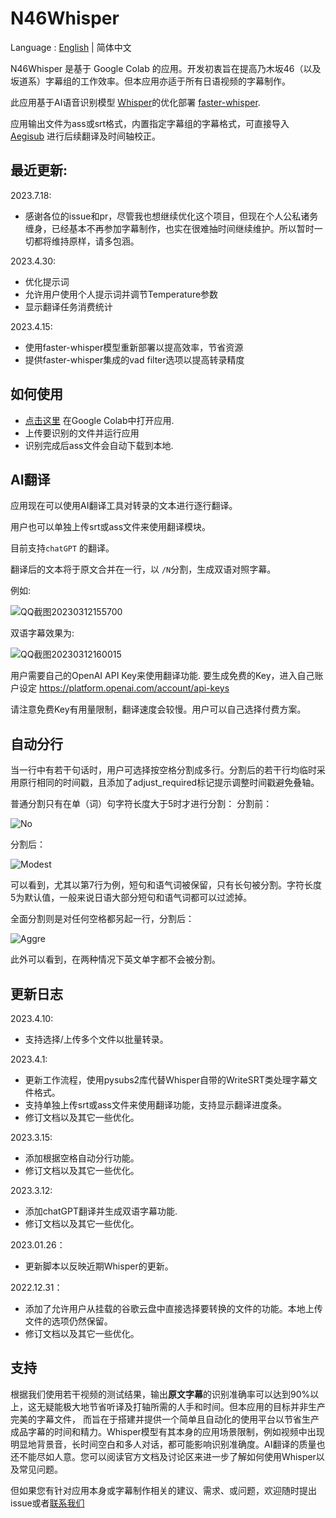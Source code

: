 # N46Whisper

Language : [English](./README.md)  | 简体中文

N46Whisper 是基于 Google Colab 的应用。开发初衷旨在提高乃木坂46（以及坂道系）字幕组的工作效率。但本应用亦适于所有日语视频的字幕制作。

此应用基于AI语音识别模型 [Whisper](https://github.com/openai/whisper)的优化部署 [faster-whisper](https://github.com/guillaumekln/faster-whisper).

应用输出文件为ass或srt格式，内置指定字幕组的字幕格式，可直接导入 [Aegisub](https://github.com/Aegisub/Aegisub) 进行后续翻译及时间轴校正。

## 最近更新:
2023.7.18:
* 感谢各位的issue和pr，尽管我也想继续优化这个项目，但现在个人公私诸务缠身，已经基本不再参加字幕制作，也实在很难抽时间继续维护。所以暂时一切都将维持原样，请多包涵。

2023.4.30:
* 优化提示词
* 允许用户使用个人提示词并调节Temperature参数
* 显示翻译任务消费统计

2023.4.15:
* 使用faster-whisper模型重新部署以提高效率，节省资源
* 提供faster-whisper集成的vad filter选项以提高转录精度


## 如何使用
* [点击这里](https://colab.research.google.com/github/Ayanaminn/N46Whisper/blob/main/N46Whisper.ipynb) 在Google Colab中打开应用.
* 上传要识别的文件并运行应用
* 识别完成后ass文件会自动下载到本地.

## AI翻译
应用现在可以使用AI翻译工具对转录的文本进行逐行翻译。

用户也可以单独上传srt或ass文件来使用翻译模块。

目前支持`chatGPT` 的翻译。

翻译后的文本将于原文合并在一行，以 `/N`分割，生成双语对照字幕。

例如: 

![QQ截图20230312155700](https://user-images.githubusercontent.com/49441654/224525469-18a43cbc-33b9-4b2f-b7ca-7ae0c1865b17.png)

双语字幕效果为:

![QQ截图20230312160015](https://user-images.githubusercontent.com/49441654/224525526-51e2123c-6e1c-427c-8d67-9ccd4a7e6630.png)

用户需要自己的OpenAI API Key来使用翻译功能. 要生成免费的Key，进入自己账户设定 https://platform.openai.com/account/api-keys

请注意免费Key有用量限制，翻译速度会较慢。用户可以自己选择付费方案。

## 自动分行
当一行中有若干句话时，用户可选择按空格分割成多行。分割后的若干行均临时采用原行相同的时间戳，且添加了adjust_required标记提示调整时间戳避免叠轴。

普通分割只有在单（词）句字符长度大于5时才进行分割：
分割前：

![No](https://user-images.githubusercontent.com/49441654/225230578-2977511d-324f-463f-b783-fa9251df8e9f.PNG)

分割后：

![Modest](https://user-images.githubusercontent.com/49441654/225230645-efe8b26a-3392-4234-ad3f-f9b8d4e95d10.PNG)

可以看到，尤其以第7行为例，短句和语气词被保留，只有长句被分割。字符长度5为默认值，一般来说日语大部分短句和语气词都可以过滤掉。

全面分割则是对任何空格都另起一行，分割后：

![Aggre](https://user-images.githubusercontent.com/49441654/225231063-3e60561b-a821-4c61-8c8e-4ce53e6c1a12.PNG)


此外可以看到，在两种情况下英文单字都不会被分割。

## 更新日志
2023.4.10:
* 支持选择/上传多个文件以批量转录。

2023.4.1:
* 更新工作流程，使用pysubs2库代替Whisper自带的WriteSRT类处理字幕文件格式。
* 支持单独上传srt或ass文件来使用翻译功能，支持显示翻译进度条。
* 修订文档以及其它一些优化。

2023.3.15:
* 添加根据空格自动分行功能。
* 修订文档以及其它一些优化。

2023.3.12:
* 添加chatGPT翻译并生成双语字幕功能.
* 修订文档以及其它一些优化。

2023.01.26：
* 更新脚本以反映近期Whisper的更新。

2022.12.31：
* 添加了允许用户从挂载的谷歌云盘中直接选择要转换的文件的功能。本地上传文件的选项仍然保留。
* 修订文档以及其它一些优化。

## 支持
根据我们使用若干视频的测试结果，输出**原文字幕**的识别准确率可以达到90%以上，这无疑能极大地节省听译及打轴所需的人手和时间。但本应用的目标并非生产完美的字幕文件， 而旨在于搭建并提供一个简单且自动化的使用平台以节省生产成品字幕的时间和精力。Whisper模型有其本身的应用场景限制，例如视频中出现明显地背景音，长时间空白和多人对话，都可能影响识别准确度。AI翻译的质量也还不能尽如人意。您可以阅读官方文档及讨论区来进一步了解如何使用Whisper以及常见问题。

但如果您有针对应用本身或字幕制作相关的建议、需求、或问题，欢迎随时提出issue或者[联系我们](mailto:admin@ikedateresa.cc)
